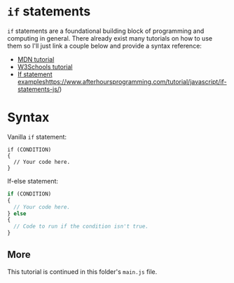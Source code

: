 # `if` statements

`if` statements are a foundational building block of programming and computing in general. There already exist many tutorials on how to use them so I'll just link a couple below and provide a syntax reference:

- [MDN tutorial](https://developer.mozilla.org/en-US/docs/Web/JavaScript/Reference/Statements/if...else)
- [W3Schools tutorial](https://www.w3schools.com/js/js_if_else.asp)
- [If statement examples]()https://www.afterhoursprogramming.com/tutorial/javascript/if-statements-js/)
# Syntax
Vanilla `if` statement:
```
if (CONDITION)
{
  // Your code here.
}
```

If-else statement:
```JavaScript
if (CONDITION)
{
  // Your code here.
} else
{
  // Code to run if the condition isn't true.
}

```

## More
This tutorial is continued in this folder's `main.js` file.
